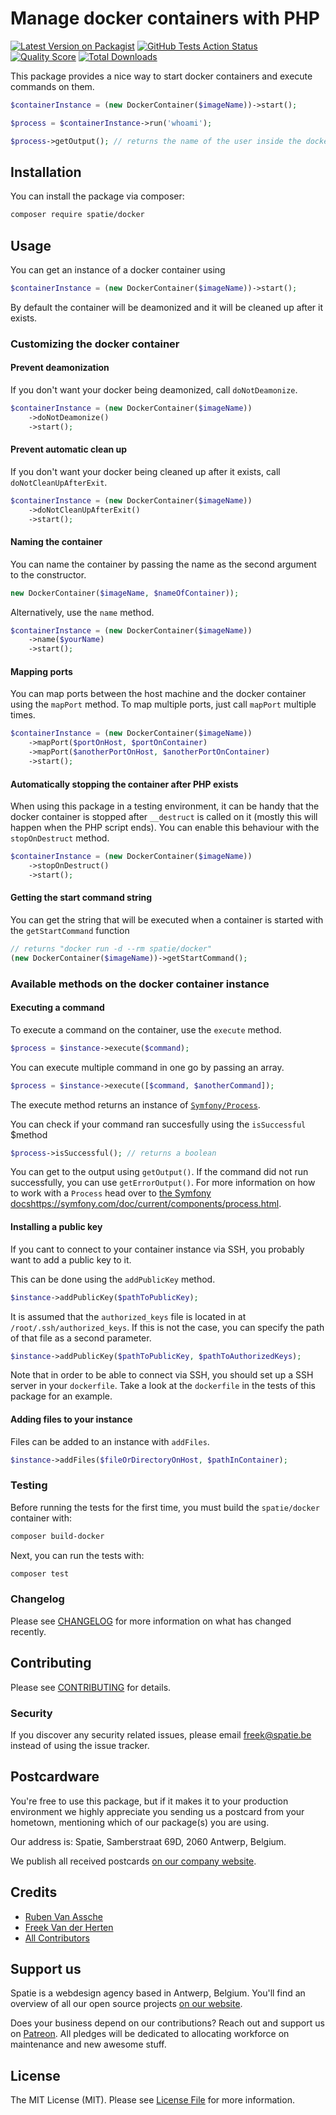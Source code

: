 # Manage docker containers with PHP

[![Latest Version on Packagist](https://img.shields.io/packagist/v/spatie/phpunit-docker-storage.svg?style=flat-square)](https://packagist.org/packages/spatie/docker)
[![GitHub Tests Action Status](https://img.shields.io/github/workflow/status/spatie/phpunit-docker-storage/run-tests?label=tests)](https://github.com/spatie/docker/actions?query=workflow%3Arun-tests+branch%3Amaster)
[![Quality Score](https://img.shields.io/scrutinizer/g/spatie/phpunit-docker-storage.svg?style=flat-square)](https://scrutinizer-ci.com/g/spatie/docker)
[![Total Downloads](https://img.shields.io/packagist/dt/spatie/phpunit-docker-storage.svg?style=flat-square)](https://packagist.org/packages/spatie/docker)

This package provides a nice way to start docker containers and execute commands on them.

````php
$containerInstance = (new DockerContainer($imageName))->start();

$process = $containerInstance->run('whoami');

$process->getOutput(); // returns the name of the user inside the docker container
````

## Installation

You can install the package via composer:

```bash
composer require spatie/docker
```

## Usage

You can get an instance of a docker container using

```php
$containerInstance = (new DockerContainer($imageName))->start();
```

By default the container will be deamonized and it will be cleaned up after it exists.

### Customizing the docker container

#### Prevent deamonization

If you don't want your docker being deamonized, call `doNotDeamonize`.

```php
$containerInstance = (new DockerContainer($imageName))
    ->doNotDeamonize()
    ->start();
```

#### Prevent automatic clean up

If you don't want your docker being cleaned up after it exists, call `doNotCleanUpAfterExit`.

```php
$containerInstance = (new DockerContainer($imageName))
    ->doNotCleanUpAfterExit()
    ->start();
```

#### Naming the container

You can name the container by passing the name as the second argument to the constructor.

```php
new DockerContainer($imageName, $nameOfContainer));
```

Alternatively, use the `name` method.

```php
$containerInstance = (new DockerContainer($imageName))
    ->name($yourName)
    ->start();
```

#### Mapping ports

You can map ports between the host machine and the docker container using the `mapPort` method. To map multiple ports, just call `mapPort` multiple times.

```php
$containerInstance = (new DockerContainer($imageName))
    ->mapPort($portOnHost, $portOnContainer)
    ->mapPort($anotherPortOnHost, $anotherPortOnContainer)
    ->start();
```

#### Automatically stopping the container after PHP exists

When using this package in a testing environment, it can be handy that the docker container is stopped after `__destruct` is called on it (mostly this will happen when the PHP script ends). You can enable this behaviour with the `stopOnDestruct` method.

```php
$containerInstance = (new DockerContainer($imageName))
    ->stopOnDestruct()
    ->start();
```

#### Getting the start command string

You can get the string that will be executed when a container is started with the `getStartCommand` function

```php
// returns "docker run -d --rm spatie/docker"
(new DockerContainer($imageName))->getStartCommand();
```

### Available methods on the docker container instance

#### Executing a command

To execute a command on the container, use the `execute` method.

```php
$process = $instance->execute($command);
```

You can execute multiple command in one go by passing an array.

```php
$process = $instance->execute([$command, $anotherCommand]);
```

The execute method returns an instance of [`Symfony/Process`](https://symfony.com/doc/current/components/process.html).

You can check if your command ran succesfully using the `isSuccessful` $method

```php
$process->isSuccessful(); // returns a boolean
```

You can get to the output using `getOutput()`. If the command did not run successfully, you can use `getErrorOutput()`. For more information on how to work with a `Process` head over to [the Symfony docs]()https://symfony.com/doc/current/components/process.html.


#### Installing a public key

If you cant to connect to your container instance via SSH, you probably want to add a public key to it.

This can be done using the `addPublicKey` method.

```php
$instance->addPublicKey($pathToPublicKey);
```

It is assumed that the `authorized_keys` file is located in at `/root/.ssh/authorized_keys`. If this is not the case, you can specify the path of that file as a second parameter.

```php
$instance->addPublicKey($pathToPublicKey, $pathToAuthorizedKeys);
```

Note that in order to be able to connect via SSH, you should set up a SSH server in your `dockerfile`. Take a look at the `dockerfile` in the tests of this package for an example.

#### Adding files to your instance

Files can be added to an instance with `addFiles`.

```php
$instance->addFiles($fileOrDirectoryOnHost, $pathInContainer);
```

### Testing

Before running the tests for the first time, you must build the `spatie/docker` container with:

````bash
composer build-docker
````

Next, you can run the tests with:
``` bash
composer test
```

### Changelog

Please see [CHANGELOG](CHANGELOG.md) for more information on what has changed recently.

## Contributing

Please see [CONTRIBUTING](CONTRIBUTING.md) for details.

### Security

If you discover any security related issues, please email freek@spatie.be instead of using the issue tracker.

## Postcardware

You're free to use this package, but if it makes it to your production environment we highly appreciate you sending us a postcard from your hometown, mentioning which of our package(s) you are using.

Our address is: Spatie, Samberstraat 69D, 2060 Antwerp, Belgium.

We publish all received postcards [on our company website](https://spatie.be/en/opensource/postcards).

## Credits

- [Ruben Van Assche](https://github.com/rubenvanassche)
- [Freek Van der Herten](https://github.com/freekmurze)
- [All Contributors](../../contributors)

## Support us

Spatie is a webdesign agency based in Antwerp, Belgium. You'll find an overview of all our open source projects [on our website](https://spatie.be/opensource).

Does your business depend on our contributions? Reach out and support us on [Patreon](https://www.patreon.com/spatie). 
All pledges will be dedicated to allocating workforce on maintenance and new awesome stuff.

## License

The MIT License (MIT). Please see [License File](LICENSE.md) for more information.
